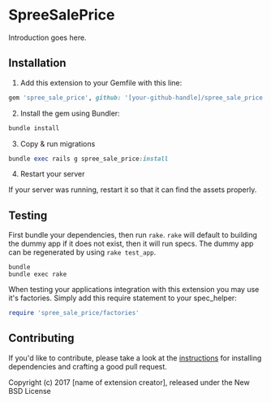 SpreeSalePrice
==============

Introduction goes here.

## Installation

1. Add this extension to your Gemfile with this line:
  ```ruby
  gem 'spree_sale_price', github: '[your-github-handle]/spree_sale_price'
  ```

2. Install the gem using Bundler:
  ```ruby
  bundle install
  ```

3. Copy & run migrations
  ```ruby
  bundle exec rails g spree_sale_price:install
  ```

4. Restart your server

  If your server was running, restart it so that it can find the assets properly.

## Testing

First bundle your dependencies, then run `rake`. `rake` will default to building the dummy app if it does not exist, then it will run specs. The dummy app can be regenerated by using `rake test_app`.

```shell
bundle
bundle exec rake
```

When testing your applications integration with this extension you may use it's factories.
Simply add this require statement to your spec_helper:

```ruby
require 'spree_sale_price/factories'
```


## Contributing

If you'd like to contribute, please take a look at the
[instructions](CONTRIBUTING.md) for installing dependencies and crafting a good
pull request.

Copyright (c) 2017 [name of extension creator], released under the New BSD License
